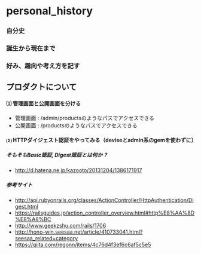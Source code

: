 # personal_history

### 自分史
### 誕生から現在まで
### 好み、趣向や考え方を記す


## プロダクトについて

#### ⑴ 管理画面と公開画面を分ける
  * 管理画面 : /admin/productsのようなパスでアクセスできる
  * 公開画面 : /productsのようなパスでアクセスできる

#### ⑵ HTTPダイジェスト認証をやってみる（deviseとadmin系のgemを使わずに）
##### そもそもBasic認証, Digest認証とは何か？
  * http://d.hatena.ne.jp/kazooto/20131204/1386171917

##### 参考サイト
  * http://api.rubyonrails.org/classes/ActionController/HttpAuthentication/Digest.html
  * https://railsguides.jp/action_controller_overview.html#http%E8%AA%8D%E8%A8%BC
  * http://www.geekzshu.com/rails/1706
  * http://hono-win.seesaa.net/article/410733041.html?seesaa_related=category
  * https://qiita.com/regonn/items/4c76d4f3ef6c6af5c5e5
